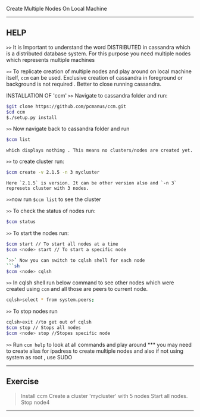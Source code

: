 Create Multiple Nodes On Local Machine

---------------------------------------------------------------------
## HELP

`>>` It is Important to understand the word DISTRIBUTED in cassandra which is a distributed database system. For this purpose you need multiple nodes which represents multiple machines

`>>` To replicate creation of multiple nodes and play around on local machine itself, `ccm` can be used. Exclusive creation of cassandra in foreground or background is not required . Better to close running cassandra.

INSTALLATION OF 'ccm'
  `>>` Navigate to cassandra folder and run:
```sh
$git clone https://github.com/pcmanus/ccm.git
$cd ccm
$./setup.py install
```
`>>` Now navigate back to cassandra folder and run
```sh
$ccm list
```
	which displays nothing . This means no clusters/nodes are created yet.

`>>` to create cluster run:
```sh
$ccm create -v 2.1.5 -n 3 mycluster
```
	Here `2.1.5` is version. It can be other version also and `-n 3` represets cluster with 3 nodes.

`>>`now run `$ccm list` to see the cluster 

`>>` To check the status of nodes run:
```sh
$ccm status
```
`>>` To start the nodes run:
```sh
$ccm start // To start all nodes at a time
$ccm <node> start // To start a specific node

`>>` Now you can switch to cqlsh shell for each node
```sh
$ccm <node> cqlsh
```
`>>` In cqlsh shell run below command to see other nodes which were created using `ccm` and all those are peers to current node.
```sh
cqlsh>select * from system.peers;
``` 
`>>` To stop nodes run
```sh
cqlsh>exit //to get out of cqlsh
$ccm stop // Stops all nodes
$ccm <node> stop //Stopes specific node
```
`>>` Run `ccm help` to look at all commands and play around
*** you may need to create alias for ipadress to create multiple nodes and also if not using system as root , use SUDO <ccm-commands>

--------------------------------------------------------------------

## Exercise

> Install ccm
> Create a cluster 'mycluster' with 5 nodes
> Start all nodes.
> Stop node4

--------------------------------------------------------------------
